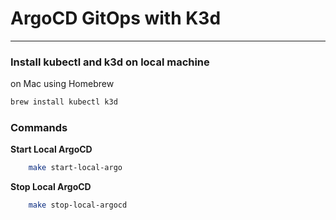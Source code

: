 # ArgoCD GitOps with K3d 

---

### Install kubectl and k3d on local machine

on Mac using Homebrew

```bash
brew install kubectl k3d
```

### Commands

**Start Local ArgoCD**

```bash
    make start-local-argo
```

**Stop Local ArgoCD**

```bash
    make stop-local-argocd
```
